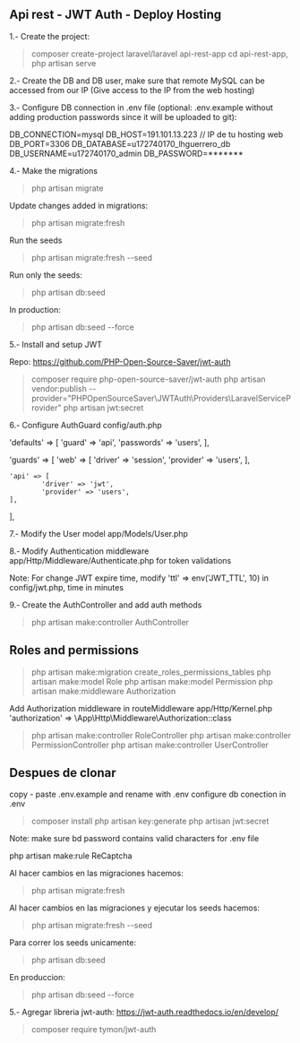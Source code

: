 
## Api rest - JWT Auth - Deploy Hosting

1.- Create the project:
> composer create-project laravel/laravel api-rest-app
> cd api-rest-app, php artisan serve

2.- Create the DB and DB user, make sure that remote MySQL can be accessed from our IP (Give access to the IP from the web hosting)

3.- Configure DB connection in .env file (optional: .env.example without adding production passwords since it will be uploaded to git):

DB_CONNECTION=mysql
DB_HOST=191.101.13.223 // IP de tu hosting web
DB_PORT=3306
DB_DATABASE=u172740170_lhguerrero_db
DB_USERNAME=u172740170_admin
DB_PASSWORD=*******

4.- Make the migrations
> php artisan migrate

Update changes added in migrations:
> php artisan migrate:fresh

Run the seeds
> php artisan migrate:fresh --seed

Run only the seeds: 
> php artisan db:seed

In production: 
> php artisan db:seed --force


5.- Install and setup JWT

Repo: https://github.com/PHP-Open-Source-Saver/jwt-auth

> composer require php-open-source-saver/jwt-auth
> php artisan vendor:publish --provider="PHPOpenSourceSaver\JWTAuth\Providers\LaravelServiceProvider"
> php artisan jwt:secret

6.- Configure AuthGuard config/auth.php

'defaults' => [
        'guard' => 'api',
        'passwords' => 'users',
],

'guards' => [
    'web' => [
        'driver' => 'session',
        'provider' => 'users',
    ],

    'api' => [
            'driver' => 'jwt',
            'provider' => 'users',
    ],
],

7.- Modify the User model app/Models/User.php

8.- Modify Authentication middleware app/Http/Middleware/Authenticate.php for token validations

Note: For change JWT expire time, modify 'ttl' => env('JWT_TTL', 10) in config/jwt.php, time in minutes

9.- Create the AuthController and add auth methods
> php artisan make:controller AuthController

## Roles and permissions

> php artisan make:migration create_roles_permissions_tables
> php artisan make:model Role
> php artisan make:model Permission
> php artisan make:middleware Authorization

Add Authorization middleware in routeMiddleware app/Http/Kernel.php 
'authorization' => \App\Http\Middleware\Authorization::class

> php artisan make:controller RoleController
> php artisan make:controller PermissionController
> php artisan make:controller UserController


## Despues de clonar 
copy - paste .env.example and rename with .env
configure db conection in .env
> composer install
> php artisan key:generate
> php artisan jwt:secret

Note: make sure bd password contains valid characters for .env file


php artisan make:rule ReCaptcha


Al hacer cambios en las migraciones hacemos:
> php artisan migrate:fresh

Al hacer cambios en las migraciones y ejecutar los seeds hacemos:
> php artisan migrate:fresh --seed

Para correr los seeds unicamente: 
> php artisan db:seed

En produccion: 
> php artisan db:seed --force


5.- Agregar libreria jwt-auth: https://jwt-auth.readthedocs.io/en/develop/

> composer require tymon/jwt-auth